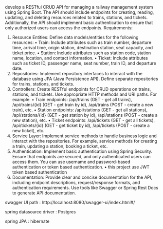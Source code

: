 develop a RESTful CRUD API for managing a railway management system using Spring Boot. The API should include endpoints for creating, reading, updating, and deleting resources related to trains, stations, and tickets. Additionally, the API should implement basic authentication to ensure that only authorized users can access the endpoints. 
Requirements: 
1. Resource Entities: Define data models/entities for the following resources: 
•	Train: Include attributes such as train number, departure time, arrival time, origin station, destination station, seat capacity, and ticket price. 
•	Station: Include attributes such as station code, station name, location, and contact information. 
•	Ticket: Include attributes such as ticket ID, passenger name, seat number, train ID, and departure date. 
2.	Repositories: Implement repository interfaces to interact with the database using JPA (Java Persistence API). Define separate repositories for trains, stations, and tickets. 
3.	Controllers: Create RESTful endpoints for CRUD operations on trains, stations, and tickets. Use appropriate HTTP methods and URI paths. For example: 
•	Train endpoints: /api/trains (GET - get all trains), /api/trains/{id} (GET - get train by id), /api/trains (POST - create a new train), etc. 
•	Station endpoints: /api/stations (GET - get all stations), /api/stations/{id} (GET - get station by id), /api/stations (POST - create a new station), etc. 
•	Ticket endpoints: /api/tickets (GET - get all tickets), /api/tickets/{id} (GET - get ticket by id), /api/tickets (POST - create a new ticket), etc. 
4.	Service Layer: Implement service methods to handle business logic and interact with the repositories. For example, service methods for creating a train, updating a station, booking a ticket, etc. 
5.	Authentication: Implement basic authentication using Spring Security. Ensure that endpoints are secured, and only authenticated users can access them. You can use username and password-based authentication or token based authentication.
    • this project use JWT token based authentication
6.	Documentation: Provide clear and concise documentation for the API, including endpoint descriptions, request/response formats, and authentication requirements. Use tools like Swagger or Spring Rest Docs to generate API documentation.

swagger UI path : http://localhost:8080/swagger-ui/index.html#/

spring datasource driver : Postgres

spring JPA : hibernate
